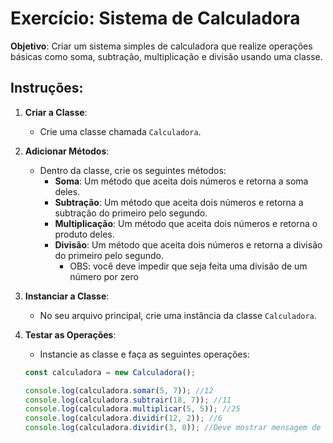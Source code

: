 # Exercício: Sistema de Calculadora

**Objetivo**: Criar um sistema simples de calculadora que realize operações básicas como soma, subtração, multiplicação e divisão usando uma classe.

## Instruções:

1. **Criar a Classe**:
   - Crie uma classe chamada `Calculadora`.

2. **Adicionar Métodos**:
   - Dentro da classe, crie os seguintes métodos:
     - **Soma**: Um método que aceita dois números e retorna a soma deles.
     - **Subtração**: Um método que aceita dois números e retorna a subtração do primeiro pelo segundo.
     - **Multiplicação**: Um método que aceita dois números e retorna o produto deles.
     - **Divisão**: Um método que aceita dois números e retorna a divisão do primeiro pelo segundo.
       - OBS: você deve impedir que seja feita uma divisão de um número por zero

3. **Instanciar a Classe**:
   - No seu arquivo principal, crie uma instância da classe `Calculadora`.

4. **Testar as Operações**:
   - Instancie as classe e faça as seguintes operações:
   ```typescript
   const calculadora = new Calculadora();

   console.log(calculadora.somar(5, 7)); //12
   console.log(calculadora.subtrair(18, 7)); //11
   console.log(calculadora.multiplicar(5, 5)); //25
   console.log(calculadora.dividir(12, 2)); //6
   console.log(calculadora.dividir(3, 0)); //Deve mostrar mensagem de erro
   ```
